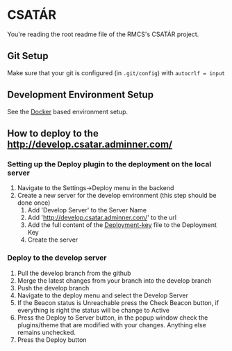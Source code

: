 # CSATÁR

You're reading the root readme file of the RMCS's CSATÁR project.

## Git Setup

Make sure that your git is configured (in `.git/config`) with `autocrlf = input`

## Development Environment Setup

See the [Docker](setup/dev/Readme.md) based environment setup.

## How to deploy to the http://develop.csatar.adminner.com/

### Setting up the Deploy plugin to the deployment on the local server

1. Navigate to the Settings->Deploy menu in the backend
2. Create a new server for the develop environment (this step should be done once)
    1. Add 'Develop Server' to the Server Name
    2. Add 'http://develop.csatar.adminner.com/' to the url
    3. Add the full content of the [Deployment-key](setup/dev/develop-deployment-key.txt) file to the Deployment Key
    4. Create the server
    
### Deploy to the develop server

1. Pull the develop branch from the github
2. Merge the latest changes from your branch into the develop branch
3. Push the develop branch
4. Navigate to the deploy menu and select the Develop Server
5. If the Beacon status is Unreachable press the Check Beacon button, if everything is right the status will be change to Active
6. Press the Deploy to Server button, in the popup window check the plugins/theme that are modified with your changes. Anything else remains unchecked.
7. Press the Deploy button
    
